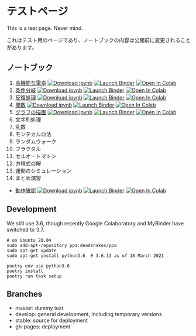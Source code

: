 # テストページ

This is a test page. Never mind.

<!-- textlint-disable ja-technical-writing/no-mix-dearu-desumasu -->

これはテスト用のページであり、ノートブックの内容は公開前に変更されることがあります。

<!-- textlint-enable -->

## ノートブック

1. [高機能な電卓](https://nbviewer.jupyter.org/github/tueda/PS2021SS/blob/develop/notebooks/01_%E9%AB%98%E6%A9%9F%E8%83%BD%E3%81%AA%E9%9B%BB%E5%8D%93.ipynb) [![Download ipynb](https://img.shields.io/badge/download-ipynb-brightgreen.svg?logo=jupyter)](https://raw.githubusercontent.com/tueda/PS2021SS/develop/notebooks/01_%E9%AB%98%E6%A9%9F%E8%83%BD%E3%81%AA%E9%9B%BB%E5%8D%93.ipynb) [![Launch Binder](https://mybinder.org/badge_logo.svg)](https://mybinder.org/v2/gh/tueda/PS2021SS/develop?filepath=notebooks/01_%E9%AB%98%E6%A9%9F%E8%83%BD%E3%81%AA%E9%9B%BB%E5%8D%93.ipynb) [![Open In Colab](https://colab.research.google.com/assets/colab-badge.svg)](https://colab.research.google.com/github/tueda/PS2021SS/blob/develop/notebooks/01_%E9%AB%98%E6%A9%9F%E8%83%BD%E3%81%AA%E9%9B%BB%E5%8D%93.ipynb?hl=ja)
1. [条件分岐](https://nbviewer.jupyter.org/github/tueda/PS2021SS/blob/develop/notebooks/02_%E6%9D%A1%E4%BB%B6%E5%88%86%E5%B2%90.ipynb) [![Download ipynb](https://img.shields.io/badge/download-ipynb-brightgreen.svg?logo=jupyter)](https://raw.githubusercontent.com/tueda/PS2021SS/develop/notebooks/02_%E6%9D%A1%E4%BB%B6%E5%88%86%E5%B2%90.ipynb) [![Launch Binder](https://mybinder.org/badge_logo.svg)](https://mybinder.org/v2/gh/tueda/PS2021SS/develop?filepath=notebooks/02_%E6%9D%A1%E4%BB%B6%E5%88%86%E5%B2%90.ipynb) [![Open In Colab](https://colab.research.google.com/assets/colab-badge.svg)](https://colab.research.google.com/github/tueda/PS2021SS/blob/develop/notebooks/02_%E6%9D%A1%E4%BB%B6%E5%88%86%E5%B2%90.ipynb?hl=ja)
1. [反復処理](https://nbviewer.jupyter.org/github/tueda/PS2021SS/blob/develop/notebooks/03_%E5%8F%8D%E5%BE%A9%E5%87%A6%E7%90%86.ipynb) [![Download ipynb](https://img.shields.io/badge/download-ipynb-brightgreen.svg?logo=jupyter)](https://raw.githubusercontent.com/tueda/PS2021SS/develop/notebooks/03_%E5%8F%8D%E5%BE%A9%E5%87%A6%E7%90%86.ipynb) [![Launch Binder](https://mybinder.org/badge_logo.svg)](https://mybinder.org/v2/gh/tueda/PS2021SS/develop?filepath=notebooks/03_%E5%8F%8D%E5%BE%A9%E5%87%A6%E7%90%86.ipynb) [![Open In Colab](https://colab.research.google.com/assets/colab-badge.svg)](https://colab.research.google.com/github/tueda/PS2021SS/blob/develop/notebooks/03_%E5%8F%8D%E5%BE%A9%E5%87%A6%E7%90%86.ipynb?hl=ja)
1. [関数](https://nbviewer.jupyter.org/github/tueda/PS2021SS/blob/develop/notebooks/04_%E9%96%A2%E6%95%B0.ipynb) [![Download ipynb](https://img.shields.io/badge/download-ipynb-brightgreen.svg?logo=jupyter)](https://raw.githubusercontent.com/tueda/PS2021SS/develop/notebooks/04_%E9%96%A2%E6%95%B0.ipynb) [![Launch Binder](https://mybinder.org/badge_logo.svg)](https://mybinder.org/v2/gh/tueda/PS2021SS/develop?filepath=notebooks/04_%E9%96%A2%E6%95%B0.ipynb) [![Open In Colab](https://colab.research.google.com/assets/colab-badge.svg)](https://colab.research.google.com/github/tueda/PS2021SS/blob/develop/notebooks/04_%E9%96%A2%E6%95%B0.ipynb?hl=ja)
1. [グラフの描画](https://nbviewer.jupyter.org/github/tueda/PS2021SS/blob/develop/notebooks/05_%E3%82%B0%E3%83%A9%E3%83%95%E3%81%AE%E6%8F%8F%E7%94%BB.ipynb) [![Download ipynb](https://img.shields.io/badge/download-ipynb-brightgreen.svg?logo=jupyter)](https://raw.githubusercontent.com/tueda/PS2021SS/develop/notebooks/05_%E3%82%B0%E3%83%A9%E3%83%95%E3%81%AE%E6%8F%8F%E7%94%BB.ipynb) [![Launch Binder](https://mybinder.org/badge_logo.svg)](https://mybinder.org/v2/gh/tueda/PS2021SS/develop?filepath=notebooks/05_%E3%82%B0%E3%83%A9%E3%83%95%E3%81%AE%E6%8F%8F%E7%94%BB.ipynb) [![Open In Colab](https://colab.research.google.com/assets/colab-badge.svg)](https://colab.research.google.com/github/tueda/PS2021SS/blob/develop/notebooks/05_%E3%82%B0%E3%83%A9%E3%83%95%E3%81%AE%E6%8F%8F%E7%94%BB.ipynb?hl=ja)
1. 文字列処理
1. 乱数
1. モンテカルロ法
1. ランダムウォーク
1. フラクタル
1. セルオートマトン
1. 方程式の解
1. 運動のシミュレーション
1. まとめ演習

- [動作確認](https://nbviewer.jupyter.org/github/tueda/PS2021SS/blob/develop/notebooks/00_%E5%8B%95%E4%BD%9C%E7%A2%BA%E8%AA%8D.ipynb) [![Download ipynb](https://img.shields.io/badge/download-ipynb-brightgreen.svg?logo=jupyter)](https://raw.githubusercontent.com/tueda/PS2021SS/develop/notebooks/00_%E5%8B%95%E4%BD%9C%E7%A2%BA%E8%AA%8D.ipynb) [![Launch Binder](https://mybinder.org/badge_logo.svg)](https://mybinder.org/v2/gh/tueda/PS2021SS/develop?filepath=notebooks/00_%E5%8B%95%E4%BD%9C%E7%A2%BA%E8%AA%8D.ipynb) [![Open In Colab](https://colab.research.google.com/assets/colab-badge.svg)](https://colab.research.google.com/github/tueda/PS2021SS/blob/develop/notebooks/00_%E5%8B%95%E4%BD%9C%E7%A2%BA%E8%AA%8D.ipynb?hl=ja)


## Development

We still use 3.6, though recently Google Colaboratory and MyBinder have switched to 3.7.
```
# on Ubuntu 20.04
sudo add-apt-repository ppa:deadsnakes/ppa
sudo apt-get update
sudo apt-get install python3.6  # 3.6.13 as of 18 March 2021

poetry env use python3.6
poetry install
poetry run task setup
```


## Branches

- master: dummy text
- develop: general development, including temporary versions
- stable: source for deployment
- gh-pages: deployment
